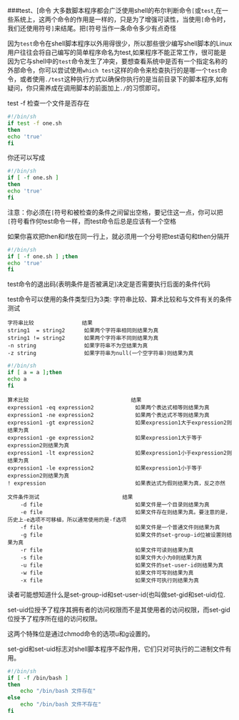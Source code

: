 ###test、[命令
大多数脚本程序都会广泛使用shell的布尔判断命令`[`或`test`,在一些系统上，这两个命令的作用是一样的，只是为了增强可读性，当使用`[`命令时，我们还使用符号`]`来结尾。把`[`符号当作一条命令多少有点奇怪

因为`test`命令在shell脚本程序以外用得很少，所以那些很少编写shell脚本的Linux用户往往会将自己编写的简单程序命名为test,如果程序不能正常工作，很可能是因为它与shell中的`test`命令发生了冲突，要想查看系统中是否有一个指定名称的外部命令，你可以尝试使用`which test`这样的命令来检查执行的是哪一个`test`命令，或者使用`./test`这种执行方式以确保你执行的是当前目录下的脚本程序,如有疑问，你只需养成在调用脚本的前面加上`./`的习惯即可。

test -f <filename> 检查一个文件是否存在
```bash
#!/bin/sh
if test -f one.sh
then
echo 'true'
fi
```
你还可以写成
```bash
#!/bin/sh
if [ -f one.sh ]
then
echo 'true'
fi
```
注意：你必须在`[`符号和被检查的条件之间留出空格，要记住这一点，你可以把`[`符号看作何test命令一样，而test命令后总是应该有一个空格 	

如果你喜欢把then和if放在同一行上，就必须用一个分号把test语句和then分隔开
```bash
#!/bin/sh
if [ -f one.sh ] ;then
echo 'true'
fi
```
test命令的退出码(表明条件是否被满足)决定是否需要执行后面的条件代码	

test命令可以使用的条件类型归为3类: 字符串比较、算术比较和与文件有关的条件测试
```text
字符串比较 				结果
string1  = string2		如果两个字符串相同则结果为真
string1 != string2		如果两个字符串不同则结果为真
-n string				如果字符串不为空结果为真
-z string				如果字符串为null(一个空字符串)则结果为真
```
```bash
#!/bin/sh
if [ a = a ];then
echo a
fi
```
```text
算术比较 								结果
expression1 -eq expression2 			如果两个表达式相等则结果为真
expression1 -ne expression2 			如果两个表达式不等则结果为真
expression1 -gt expression2 			如果expression1大于expression2则结果为真
expression1 -ge expression2 			如果expression1大于等于expression2则结果为真
expression1 -lt expression2 			如果expression1小于expression2则结果为真
expression1 -le expression2 			如果expression1小于等于expression2则结果为真
! expression				 			如果表达式为假则结果为真，反之亦然
```
```text
文件条件测试 							结果
	-d file								如果文件是一个目录则结果为真
	-e file								如果文件存在则结果为真。要注意的是，历史上-e选项不可移植，所以通常使用的是-f选项
	-f file								如果文件是一个普通文件则结果为真
	-g file								如果文件的set-group-id位被设置则结果为真
	-r file								如果文件可读则结果为真
	-s file								如果文件大小为0则结果为真
	-u file								如果文件的set-user-id则结果为真
	-w file								如果文件可写则结果为真
	-x file								如果文件可执行则结果为真
```
读者可能想知道什么是set-group-id和set-user-id(也叫做set-gid和set-uid)位. 

set-uid位授予了程序其拥有者的访问权限而不是其使用者的访问权限，而set-gid位授予了程序所在组的访问权限。 

这两个特殊位是通过chmod命令的选项u和g设置的。	
		
set-gid和set-uid标志对shell脚本程序不起作用，它们只对可执行的二进制文件有用。
```bash
#!/bin/sh
if [ -f /bin/bash ]
then
	echo "/bin/bash 文件存在"
else
	echo "/bin/bash 文件不存在"
fi
```
